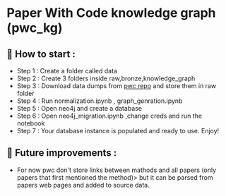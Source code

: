 # Paper With Code knowledge graph (pwc_kg)
##  🚀 How to start :
- Step 1 : Create a folder called data 
- Step 2 : Create 3 folders inside raw,bronze,knowledge_graph
- Step 3 : Download data dumps from [pwc repo](https://github.com/paperswithcode/paperswithcode-data) and store them in raw folder
- Step 4 : Run normalization.ipynb , graph_genration.ipynb 
- Step 5 : Open neo4j and create a database 
- Step 6 : Open neo4j_migration.ipynb ,change creds and run the notebook 
- Step 7 : Your database instance is populated and ready to use. Enjoy!
## 🔮 Future improvements : 
- For now pwc don't store links between mathods and all papers (only papers that first mentioned the method)> but it can be parsed from papers web pages and added to source data.
